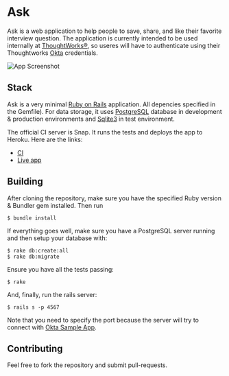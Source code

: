 # Ask

Ask is a web application to help people to save, share, and like their favorite interview question. The application is currently intended to be used internally at [ThoughtWorks®][tw], so useres will have to authenticate using their Thoughtworks [Okta][okta] credentials.

![App Screenshot](http://bit.ly/1896btH)

## Stack

Ask is a very minimal [Ruby on Rails][rails] application. All depencies specified in the Gemfile). For data storage, it uses [PostgreSQL][postgresql] database in development & production environments and [Sqlite3][sqlite3] in test environment.

The official CI server is Snap. It runs the tests and deploys the app to Heroku. Here are the links:

* [CI](https://snap-ci.com/vvgomes/ask/branch/master)
* [Live app](https://askapp.herokuapp.com)

## Building

After cloning the repository, make sure you have the specified Ruby version & Bundler gem installed. Then run

```
$ bundle install
```

If everything goes well, make sure you have a PostgreSQL server running and then setup your database with:

```
$ rake db:create:all
$ rake db:migrate
```

Ensure you have all the tests passing:

```
$ rake
```

And, finally, run the rails server:

```
$ rails s -p 4567
```

Note that you need to specify the port because the server will try to connect with [Okta Sample App][okta-preview].

## Contributing

Feel free to fork the repository and submit pull-requests.

[tw]: (http://www.thoughtworks.com)
[screenshot]: (http://bit.ly/1896btH)
[rails]: (https://github.com/rails/rails)
[postgresql]: (http://postgresql.org)
[sqlite3]: (http://sqlite.org)
[heroku]: (http://heroku.com)
[snap]: (http://snap-ci.com)
[okta]: (https://thoughtworks.okta.com)
[okta-preview]: (https://thoughtworks.oktapreview.com/app/UserHome)